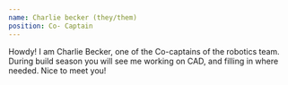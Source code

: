 ```yaml
---
name: Charlie becker (they/them)
position: Co- Captain
---
```

Howdy! I am Charlie Becker, one of the Co-captains of the robotics team. During build season you will see me working on CAD, and filling in where needed. Nice to meet you!